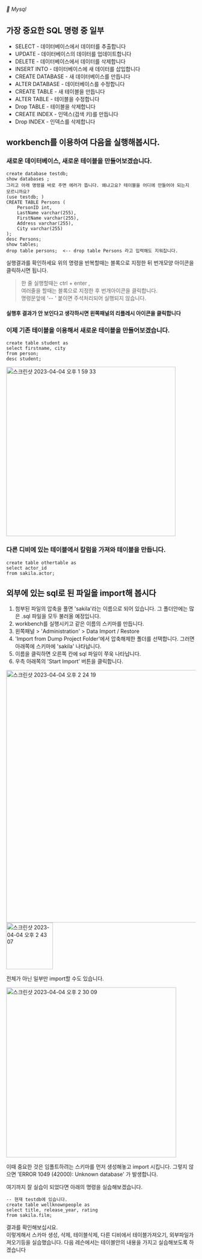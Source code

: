 ###### :cactus:  Mysql

## 가장 중요한 SQL 명령 중 일부
- SELECT - 데이터베이스에서 데이터를 추출합니다   
- UPDATE - 데이터베이스의 데이터를 업데이트합니다   
- DELETE - 데이터베이스에서 데이터를 삭제합니다   
- INSERT INTO - 데이터베이스에 새 데이터를 삽입합니다    
- CREATE DATABASE  - 새 데이터베이스를 만듭니다   
- ALTER DATABASE - 데이터베이스를 수정합니다   
- CREATE TABLE - 새 테이블을 만듭니다   
- ALTER TABLE - 테이블을 수정합니다   
- Drop TABLE - 테이블을 삭제합니다     
- CREATE INDEX - 인덱스(검색 키)를 만듭니다    
- Drop INDEX - 인덱스를 삭제합니다     


## workbench를 이용하여 다음을 실행해봅시다. 

### 새로운 데이터베이스, 새로운 테이블을 만들어보겠습니다.  
``` 
create database testdb;
show databases ;  
그리고 아래 명령을 바로 주면 에러가 뜹니다. 왜냐고요? 테이블을 어디에 만들어야 되는지 모르니까요?
(use testdb; )
CREATE TABLE Persons ( 
    PersonID int, 
    LastName varchar(255),
    FirstName varchar(255),
    Address varchar(255),
    City varchar(255)
);
desc Persons;
show tables;
drop table persons;  <-- drop table Persons 라고 입력해도 지워집니다.
```  
실행결과를 확인하세요 
위의 명령을 반복할때는 블록으로 지정한 뒤 번개모양 아이콘을 클릭하시면 됩니다.   
>한 줄 실행할때는 ctrl + enter ,   
>여러줄을 할때는 블록으로 지정한 후 번개아이콘을 클릭합니다.  
> 명령문앞에 '-- ' 붙이면 주석처리되어 실행되지 않습니다.   
 
#### 실행후 결과가 안 보인다고 생각하시면 왼쪽패널의 리플레시 아이콘을 클릭합니다 
### 이제 기존 테이블을 이용해서 새로운 테이블을 만들어보겠습니다. 
```  
create table student as
select firstname, city
from person;
desc student;
```

<img width="450" alt="스크린샷 2023-04-04 오후 1 59 33" src="https://user-images.githubusercontent.com/48478079/229691145-e07ddd28-92a4-46a8-b536-e786187542f6.png">

### 다른 디비에 있는 테이블에서 칼럼을 가져와 테이블을 만듭니다. 
```
create table othertable as
select actor_id
from sakila.actor;
```


## 외부에 있는 sql로 된 파일을 import해 봅시다
1. 첨부된 파일의 압축을 풀면 'sakila'라는 이름으로 되어 있습니다. 그 폴더안에는 많은 .sql 파일을 모두 불러올 예정입니다.
2. workbench를 실행시키고 같은 이름의 스키마를 만듭니다. 
3. 왼쪽패널 > 'Administration' > Data Import / Restore 
4. 'Import from Dump Project Folder'에서 압축해제한 폴더를 선택합니다.  그러면 아래쪽에 스키마에 'sakila' 나타납니다.
5. 이름을 클릭하면 오른쪽 칸에 sql 파일이 쭈욱 나타납니다.
6. 우측 아래쪽의 'Start Import' 버튼을 클릭합니다. 

<img width="671" alt="스크린샷 2023-04-04 오후 2 24 19" src="https://user-images.githubusercontent.com/48478079/229698052-699e9fae-a427-4e94-86f3-028656fbc75c.png">

<img width="124" alt="스크린샷 2023-04-04 오후 2 43 07" src="https://user-images.githubusercontent.com/48478079/229698326-a933c53a-fc81-4e4e-8af7-b2ed702bc199.png">

전체가 아닌 일부만 import할 수도 있습니다.   

<img width="452" alt="스크린샷 2023-04-04 오후 2 30 09" src="https://user-images.githubusercontent.com/48478079/229698749-2aefc6f3-defd-4027-b57d-d56fc0e07022.png">


이때 중요한 것은 임폴트하려는 스키마를 먼저 생성해놓고 import 시킵니다. 그렇지 않으면 
'ERROR 1049 (42000): Unknown database' 가 발생합니다. 

여기까지 잘 실습이 되었다면 아래의 명령을 실습해보겠습니다. 

```
-- 현재 testdb에 있습니다.
create table wellknownpeople as
select title, release_year, rating
from sakila.film;
```    
결과를 확인해보십시요.   
이렇게해서 스카마 생성, 삭제, 테이블삭제, 다른 디비에서 테이블가져오기, 외부파일가져오기등을 실습했습니다.
다음 레슨에서는 테이블안의 내용을 가지고 실습해보도록 하겠습니다



